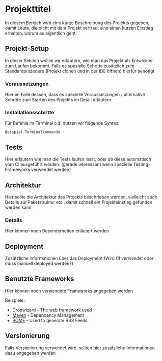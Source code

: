 # Projekttitel

In diesem Bereich wird eine kurze Beschreibung des Projekts gegeben, damit Leute, 
die nicht mit dem Projekt vertraut sind einen kurzen Einstieg erhalten, worum es eigentlich geht.

## Projekt-Setup 

In dieser Sektion wollen wir erläutern, wie man das Projekt als Entwickler zum Laufen bekommt.
Falls es spezielle Schritte zusätzlich zum Standardprozedere (Projekt clonen und in der IDE öffnen) hierfür benötigt. 

### Voraussetzungen

Hier im Falle dessen, dass es spezielle Voraussetzungen / alternative Schritte zum Starten des Projekts im Detail erläutern 


### Installationsschritte

Für Befehle im Terminal o.ä. nutzen wir folgende Syntax:

```
Beispiel-Terminalkommando
```


## Tests

Hier erläutern wie man die Tests laufen lässt, oder ob diese automatisch vom CI ausgeführt werden. 
(gerade interessant wenn spezielle Testing-Frameworks verwendet werden)

## Architektur
Hier sollte die Architektur des Projekts beschrieben werden, vielleicht auch Details zur Paketstruktur etc., 
damit schnell ein Projekteinstieg gefunden werden kann

### Details
Hier können noch Besonderheiten erläutert werden

## Deployment

Zusätzliche Informationen über das Deployment (Wird CI verwendet oder muss manuell deployed werden?)

## Benutzte Frameworks

Hier können noch verwendete Frameworks angegeben werden

Beispiele:
* [Dropwizard](http://www.dropwizard.io/1.0.2/docs/) - The web framework used
* [Maven](https://maven.apache.org/) - Dependency Management
* [ROME](https://rometools.github.io/rome/) - Used to generate RSS Feeds


## Versionierung

Falls Versionierung verwendet wird, sollten hier zusätzliche Informationen dazu angegeben werden
